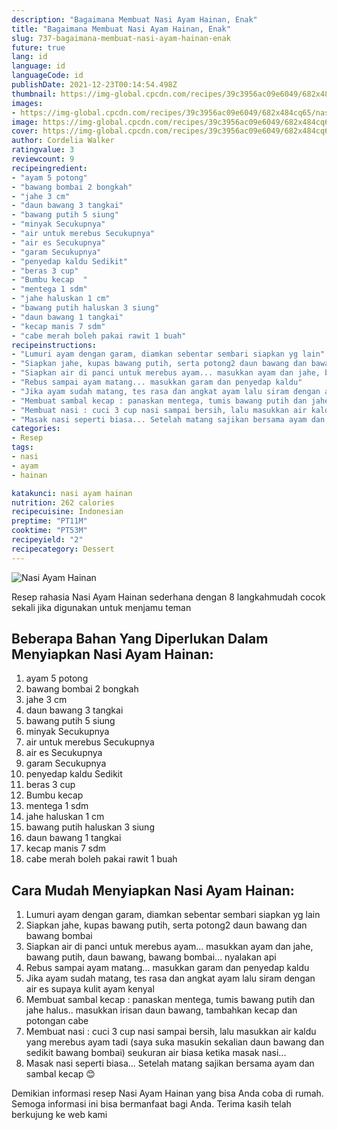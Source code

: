 ```yaml
---
description: "Bagaimana Membuat Nasi Ayam Hainan, Enak"
title: "Bagaimana Membuat Nasi Ayam Hainan, Enak"
slug: 737-bagaimana-membuat-nasi-ayam-hainan-enak
future: true
lang: id
language: id
languageCode: id
publishDate: 2021-12-23T00:14:54.498Z 
thumbnail: https://img-global.cpcdn.com/recipes/39c3956ac09e6049/682x484cq65/nasi-ayam-hainan-foto-resep-utama.png
images:
- https://img-global.cpcdn.com/recipes/39c3956ac09e6049/682x484cq65/nasi-ayam-hainan-foto-resep-utama.png
image: https://img-global.cpcdn.com/recipes/39c3956ac09e6049/682x484cq65/nasi-ayam-hainan-foto-resep-utama.png
cover: https://img-global.cpcdn.com/recipes/39c3956ac09e6049/682x484cq65/nasi-ayam-hainan-foto-resep-utama.png
author: Cordelia Walker
ratingvalue: 3
reviewcount: 9
recipeingredient:
- "ayam 5 potong"
- "bawang bombai 2 bongkah"
- "jahe 3 cm"
- "daun bawang 3 tangkai"
- "bawang putih 5 siung"
- "minyak Secukupnya"
- "air untuk merebus Secukupnya"
- "air es Secukupnya"
- "garam Secukupnya"
- "penyedap kaldu Sedikit"
- "beras 3 cup"
- "Bumbu kecap  "
- "mentega 1 sdm"
- "jahe haluskan 1 cm"
- "bawang putih haluskan 3 siung"
- "daun bawang 1 tangkai"
- "kecap manis 7 sdm"
- "cabe merah boleh pakai rawit 1 buah"
recipeinstructions:
- "Lumuri ayam dengan garam, diamkan sebentar sembari siapkan yg lain"
- "Siapkan jahe, kupas bawang putih, serta potong2 daun bawang dan bawang bombai"
- "Siapkan air di panci untuk merebus ayam... masukkan ayam dan jahe, bawang putih, daun bawang, bawang bombai... nyalakan api"
- "Rebus sampai ayam matang... masukkan garam dan penyedap kaldu"
- "Jika ayam sudah matang, tes rasa dan angkat ayam lalu siram dengan air es supaya kulit ayam kenyal"
- "Membuat sambal kecap : panaskan mentega, tumis bawang putih dan jahe halus.. masukkan irisan daun bawang, tambahkan kecap dan potongan cabe"
- "Membuat nasi : cuci 3 cup nasi sampai bersih, lalu masukkan air kaldu yang merebus ayam tadi (saya suka masukin sekalian daun bawang dan sedikit bawang bombai) seukuran air biasa ketika masak nasi..."
- "Masak nasi seperti biasa... Setelah matang sajikan bersama ayam dan sambal kecap 😊"
categories:
- Resep
tags:
- nasi
- ayam
- hainan

katakunci: nasi ayam hainan 
nutrition: 262 calories
recipecuisine: Indonesian
preptime: "PT11M"
cooktime: "PT53M"
recipeyield: "2"
recipecategory: Dessert
---
```



![Nasi Ayam Hainan](https://img-global.cpcdn.com/recipes/39c3956ac09e6049/682x484cq65/nasi-ayam-hainan-foto-resep-utama.png)

Resep rahasia Nasi Ayam Hainan  sederhana dengan 8 langkahmudah cocok sekali jika digunakan untuk menjamu teman

<!--inarticleads1-->

## Beberapa Bahan Yang Diperlukan Dalam Menyiapkan Nasi Ayam Hainan:

1. ayam 5 potong
1. bawang bombai 2 bongkah
1. jahe 3 cm
1. daun bawang 3 tangkai
1. bawang putih 5 siung
1. minyak Secukupnya
1. air untuk merebus Secukupnya
1. air es Secukupnya
1. garam Secukupnya
1. penyedap kaldu Sedikit
1. beras 3 cup
1. Bumbu kecap  
1. mentega 1 sdm
1. jahe haluskan 1 cm
1. bawang putih haluskan 3 siung
1. daun bawang 1 tangkai
1. kecap manis 7 sdm
1. cabe merah boleh pakai rawit 1 buah



<!--inarticleads2-->

## Cara Mudah Menyiapkan Nasi Ayam Hainan:

1. Lumuri ayam dengan garam, diamkan sebentar sembari siapkan yg lain
1. Siapkan jahe, kupas bawang putih, serta potong2 daun bawang dan bawang bombai
1. Siapkan air di panci untuk merebus ayam... masukkan ayam dan jahe, bawang putih, daun bawang, bawang bombai... nyalakan api
1. Rebus sampai ayam matang... masukkan garam dan penyedap kaldu
1. Jika ayam sudah matang, tes rasa dan angkat ayam lalu siram dengan air es supaya kulit ayam kenyal
1. Membuat sambal kecap : panaskan mentega, tumis bawang putih dan jahe halus.. masukkan irisan daun bawang, tambahkan kecap dan potongan cabe
1. Membuat nasi : cuci 3 cup nasi sampai bersih, lalu masukkan air kaldu yang merebus ayam tadi (saya suka masukin sekalian daun bawang dan sedikit bawang bombai) seukuran air biasa ketika masak nasi...
1. Masak nasi seperti biasa... Setelah matang sajikan bersama ayam dan sambal kecap 😊




Demikian informasi  resep Nasi Ayam Hainan   yang bisa Anda coba di rumah. Semoga informasi ini bisa bermanfaat bagi Anda. Terima kasih telah berkujung ke web kami
